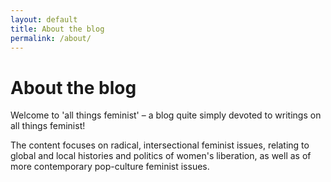 ```yaml
---
layout: default
title: About the blog
permalink: /about/
---
```


# About the blog

Welcome to 'all things feminist' – a blog quite simply devoted to writings on all things feminist!

The content focuses on radical, intersectional feminist issues, relating to global and local histories and politics of women's liberation, as well as of more contemporary pop-culture feminist issues.
